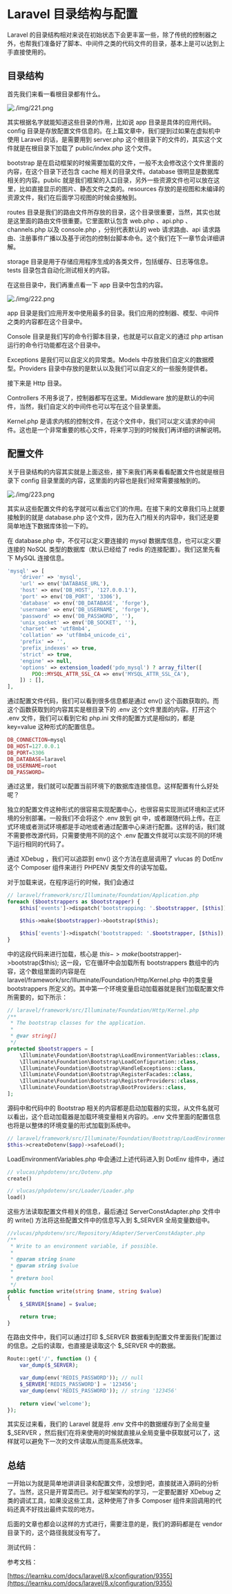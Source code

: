 # Laravel 目录结构与配置

Laravel 的目录结构相对来说在初始状态下会更丰富一些，除了传统的控制器之外，也帮我们准备好了脚本、中间件之类的代码文件的目录，基本上是可以达到上手直接使用的。

## 目录结构

首先我们来看一看根目录都有什么。

![./img/221.png](./img/221.png)

其实根据名字就能知道这些目录的作用，比如说 app 目录是具体的应用代码。config 目录是存放配置文件信息的。在上篇文章中，我们提到过如果在虚拟机中使用 Laravel 的话，是需要用到 server.php 这个根目录下的文件的，其实这个文件就是在根目录下加载了 public/index.php 这个文件。

bootstrap 是在启动框架的时候需要加载的文件，一般不太会修改这个文件里面的内容，在这个目录下还包含 cache 相关的目录文件。database 很明显是数据库相关的内容。public 就是我们框架的入口目录，另外一些资源文件也可以放在这里，比如直接显示的图片、静态文件之类的。resources 存放的是视图和未编译的资源文件，我们在后面学习视图的时候会接触到。

routes 目录是我们的路由文件所存放的目录，这个目录很重要，当然，其实也就是这里面的路由文件很重要。它里面默认包含 web.php 、api.php 、channels.php 以及 console.php ，分别代表默认的 web 请求路由、api 请求路由、注册事件广播以及基于闭包的控制台脚本命令。这个我们在下一章节会详细讲解。

storage 目录是用于存储应用程序生成的各类文件，包括缓存、日志等信息。tests 目录包含自动化测试相关的内容。

在这些目录中，我们再重点看一下 app 目录中包含的内容。

![./img/222.png](./img/222.png)

app 目录是我们应用开发中使用最多的目录。我们应用的控制器、模型、中间件之类的内容都在这个目录中。

Console 目录是我们写的命令行脚本目录，也就是可以自定义的通过 php artisan 运行的命令行功能都在这个目录中。

Exceptions 是我们可以自定义的异常类。Models 中存放我们自定义的数据模型。Providers 目录中存放的是默认以及我们可以自定义的一些服务提供者。

接下来是 Http 目录。

Controllers 不用多说了，控制器都写在这里。Middleware 放的是默认的中间件，当然，我们自定义的中间件也可以写在这个目录里面。

Kernel.php 是请求内核的控制文件，在这个文件中，我们可以定义请求的中间件。这也是一个非常重要的核心文件，将来学习到的时候我们再详细的讲解说明。

## 配置文件

关于目录结构的内容其实就是上面这些，接下来我们再来看看配置文件也就是根目录下 config 目录里面的内容，这里面的内容也是我们经常需要接触到的。

![./img/223.png](./img/223.png)

其实从这些配置文件的名字就可以看出它们的作用。在接下来的文章我们马上就要接触到的就是 database.php 这个文件，因为在入门相关的内容中，我们还是要简单地连下数据库体验一下的。

在 database.php 中，不仅可以定义要连接的 mysql 数据库信息，也可以定义要连接的 NoSQL 类型的数据库（默认已经给了 redis 的连接配置）。我们这里先看下 MySQL 连接信息。

```php
'mysql' => [
    'driver' => 'mysql',
    'url' => env('DATABASE_URL'),
    'host' => env('DB_HOST', '127.0.0.1'),
    'port' => env('DB_PORT', '3306'),
    'database' => env('DB_DATABASE', 'forge'),
    'username' => env('DB_USERNAME', 'forge'),
    'password' => env('DB_PASSWORD', ''),
    'unix_socket' => env('DB_SOCKET', ''),
    'charset' => 'utf8mb4',
    'collation' => 'utf8mb4_unicode_ci',
    'prefix' => '',
    'prefix_indexes' => true,
    'strict' => true,
    'engine' => null,
    'options' => extension_loaded('pdo_mysql') ? array_filter([
        PDO::MYSQL_ATTR_SSL_CA => env('MYSQL_ATTR_SSL_CA'),
    ]) : [],
],
```

通过配置文件代码，我们可以看到很多信息都是通过 env() 这个函数获取的。而这个函数获取到的内容其实是根目录下的 .env 这个文件里面的内容。打开这个 .env 文件，我们可以看到它和 php.ini 文件的配置方式是相似的，都是 key=value 这种形式的配置信息。

```php
DB_CONNECTION=mysql
DB_HOST=127.0.0.1
DB_PORT=3306
DB_DATABASE=laravel
DB_USERNAME=root
DB_PASSWORD=
```

通过这里，我们就可以配置当前环境下的数据库连接信息。这样配置有什么好处呢？

独立的配置文件这种形式的很容易实现配置中心，也很容易实现测试环境和正式环境的分别部署。一般我们不会将这个 .env 放到 git 中，或者跟随代码上传。在正式环境或者测试环境都是手动地或者通过配置中心来进行配置。这样的话，我们就不需要修改源代码，只需要使用不同的这个 .env 配置文件就可以实现不同的环境下运行相同的代码了。

通过 XDebug ，我们可以追踪到 env() 这个方法在底层调用了 vlucas 的 DotEnv 这个 Composer 组件来进行 PHPENV 类型文件的读写加载。

对于加载来说，在程序运行的时候，我们会通过

```php
// laravel/framework/src/Illuminate/Foundation/Application.php
foreach ($bootstrappers as $bootstrapper) {
    $this['events']->dispatch('bootstrapping: '.$bootstrapper, [$this]);

    $this->make($bootstrapper)->bootstrap($this);

    $this['events']->dispatch('bootstrapped: '.$bootstrapper, [$this]);
}
```

中的这段代码来进行加载，核心是 $this->make($bootstrapper)->bootstrap($this); 这一段，它在循环中会加载所有 bootstrappers 数组中的内容，这个数组里面的内容是在 laravel/framework/src/Illuminate/Foundation/Http/Kernel.php 中的类变量 bootstrappers 所定义的。其中第一个环境变量启动加载器就是我们加载配置文件所需要的，如下所示：

```php
// laravel/framework/src/Illuminate/Foundation/Http/Kernel.php
/**
 * The bootstrap classes for the application.
 *
 * @var string[]
 */
protected $bootstrappers = [
    \Illuminate\Foundation\Bootstrap\LoadEnvironmentVariables::class,
    \Illuminate\Foundation\Bootstrap\LoadConfiguration::class,
    \Illuminate\Foundation\Bootstrap\HandleExceptions::class,
    \Illuminate\Foundation\Bootstrap\RegisterFacades::class,
    \Illuminate\Foundation\Bootstrap\RegisterProviders::class,
    \Illuminate\Foundation\Bootstrap\BootProviders::class,
];
```

源码中和代码中的 Bootstrap 相关的内容都是启动加载器的实现，从文件名就可以看出，这个启动加载器是加载环境变量相关内容的。.env 文件里面的配置信息也将是以整体的环境变量的形式加载到系统中。

```php
// laravel/framework/src/Illuminate/Foundation/Bootstrap/LoadEnvironmentVariables.php
$this->createDotenv($app)->safeLoad();
```

LoadEnvironmentVariables.php 中会通过上述代码进入到 DotEnv 组件中，通过

```php
// vlucas/phpdotenv/src/Dotenv.php
create() 

// vlucas/phpdotenv/src/Loader/Loader.php 
load()
```

这些方法读取配置文件相关的信息，最后通过 ServerConstAdapter.php 文件中的 write() 方法将这些配置文件中的信息写入到 $_SERVER 全局变量数组中。

```php
//vlucas/phpdotenv/src/Repository/Adapter/ServerConstAdapter.php 
/**
 * Write to an environment variable, if possible.
 *
 * @param string $name
 * @param string $value
 *
 * @return bool
 */
public function write(string $name, string $value)
{
    $_SERVER[$name] = $value;

    return true;
}
```

在路由文件中，我们可以通过打印 $_SERVER 数据看到配置文件里面我们配置过的信息。之后的读取，也直接是读取这个 $_SERVER 中的数据。

```php
Route::get('/', function () {
    var_dump($_SERVER);

    var_dump(env('REDIS_PASSWORD')); // null
    $_SERVER['REDIS_PASSWORD'] = '123456';
    var_dump(env('REDIS_PASSWORD')); // string '123456'
    
    return view('welcome');
});
```

其实反过来看，我们的 Laravel 就是将 .env 文件中的数据缓存到了全局变量 $_SERVER ，然后我们在将来使用的时候就直接从全局变量中获取就可以了，这样就可以避免下一次的文件读取从而提高系统效率。

## 总结

一开始以为就是简单地讲讲目录和配置文件，没想到吧，直接就进入源码的分析了。当然，这只是开胃菜而已。对于框架架构的学习，一定要配置好 XDebug 之类的调试工具，如果没这些工具，这种使用了许多 Composer 组件来回调用的代码还真不好找出最终实现的地方。

后面的文章也都会以这样的方式进行，需要注意的是，我们的源码都是在 vendor 目录下的，这个路径我就没有写了。

测试代码：


参考文档：

[https://learnku.com/docs/laravel/8.x/configuration/9355](https://learnku.com/docs/laravel/8.x/configuration/9355)
